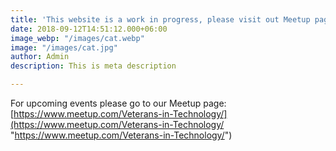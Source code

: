 ```yaml
---
title: 'This website is a work in progress, please visit out Meetup page! '
date: 2018-09-12T14:51:12.000+06:00
image_webp: "/images/cat.webp"
image: "/images/cat.jpg"
author: Admin
description: This is meta description

---
```

For upcoming events please go to our Meetup page: [https://www.meetup.com/Veterans-in-Technology/](https://www.meetup.com/Veterans-in-Technology/ "https://www.meetup.com/Veterans-in-Technology/")